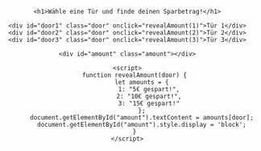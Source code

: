 <!DOCTYPE html>
<html lang="de">
<head>
    <meta charset="UTF-8">
    <meta name="viewport" content="width=device-width, initial-scale=1.0">
    <title>Wähle eine Tür</title>
    <style>
        body {
            text-align: center;
            font-family: Arial, sans-serif;
        }
        .door {
            display: inline-block;
            margin: 20px;
            padding: 20px;
            width: 150px;
            height: 150px;
            background-color: #4CAF50;
            color: white;
            font-size: 20px;
            cursor: pointer;
            border-radius: 10px;
        }
        .door:hover {
            background-color: #45a049;
        }
        .amount {
            display: none;
            margin-top: 20px;
            font-size: 24px;
            font-weight: bold;
        }
    </style>
</head>
<body>

    <h1>Wähle eine Tür und finde deinen Sparbetrag!</h1>

    <div id="door1" class="door" onclick="revealAmount(1)">Tür 1</div>
    <div id="door2" class="door" onclick="revealAmount(2)">Tür 2</div>
    <div id="door3" class="door" onclick="revealAmount(3)">Tür 3</div>

    <div id="amount" class="amount"></div>

    <script>
        function revealAmount(door) {
            let amounts = {
                1: "5€ gespart!",
                2: "10€ gespart!",
                3: "15€ gespart!"
            };
            document.getElementById("amount").textContent = amounts[door];
            document.getElementById("amount").style.display = 'block';
        }
    </script>

</body>
</html>
